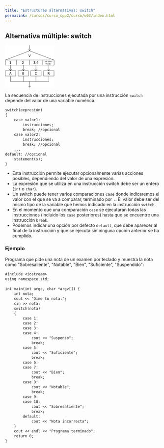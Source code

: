 ```yaml
---
title: "Estructuras alternativas: switch"
permalink: /cursos/curso_cpp2/curso/u03/index.html
---
```


## Alternativa múltiple: switch

![segun](img/segun.png)

La secuencia de instrucciones ejecutada por una instrucción `switch` depende del valor de una variable numérica.

    switch(expresión) 
    {
        case valor1:
            instrucciones;
            break; //opcional
        case valor2:
            instrucciones;
            break; //opcional
        ...
    default: //opcional
        statement(s);
    }

* Esta instrucción permite ejecutar opcionalmente varias acciones posibles, dependiendo del valor de una expresión.
* La expresión que se utiliza en una instrucción switch debe ser un entero (`int` o `char`).
* Un switch puede tener varios comparaciones `case` donde indicaremos el valor con el que se va a comparar, terminado por `:`. El valor debe ser del mismo tipo de la variable que hemos indicado en la instrucción `switch`.
* En el momento que una comparación `case` se ejecutarán todas las instrucciones (incluido los `case` posteriores) hasta que se encuentre una instrucción `break`.
* Podemos indicar una opción por defecto `default`, que debe aparecer al final de la instrucción y que se ejecuta sin ninguna opción anterior se ha cumplido.


### Ejemplo

Programa que pide una nota de un examen por teclado y muestra la nota como "Sobresaliente", "Notable", "Bien", "Suficiente", "Suspendido":

    #include <iostream>
    using namespace std;
    
    int main(int argc, char *argv[]) {
    	int nota;
    	cout << "Dime tu nota:";
    	cin >> nota;
    	switch(nota)
    	{
    		case 1:
    		case 2:	
    		case 3:	
    		case 4:	
    			cout << "Suspenso";
    			break;
    		case 5:
    			cout << "Suficiente";
    			break;
    		case 6:
    		case 7:
    			cout << "Bien";
    			break;
    		case 8:
    			cout << "Notable";
    			break;
    		case 9:
    		case 10:
    			cout << "Sobresaliente";
    			break;
    		default:
    			cout << "Nota incorrecta";
    	}
    	cout << endl << "Programa terminado";
    	return 0;
    }